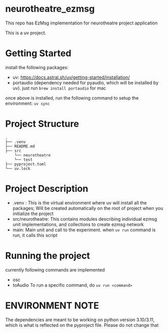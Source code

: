# neurotheatre_ezmsg
This repo has EzMsg implementation for neurotheatre project application

This is a uv project.

# Getting Started
install the following packages:
- uv: https://docs.astral.sh/uv/getting-started/installation/
- portaudio (dependency needed for pyaudio, which will be installed by uv). just run `brew install portaudio` for mac

once above is installed, run the following command to setup the environment:
`uv sync`

# Project Structure
```
.
├── .venv
├── README.md
├── src
    └── neurotheatre
    └── test
├── pyproject.toml
└── uv.lock
```

# Project Description
- .venv : This is the virtual environment where uv will install all the packages; Will be created automatically on the root of project when you initialize the project
- src/neurotheatre: This contains modules describing individual ezmsg unit implementations, and collections to create ezmsg network
- main: Main unit and call to the experiment. when `uv run` command is run, it calls this script

# Running the project
currently following commands are implemented
- osc
- toAudio
To run a specific command, do `uv run <command>`

# ENVIRONMENT NOTE
The dependencies are meant to be working on python version 3.10/3.11, which is what is reflected on the pyproject file. Please do not change that